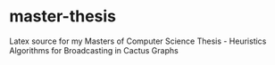 # master-thesis
Latex source for my Masters of Computer Science Thesis - Heuristics Algorithms for Broadcasting in Cactus Graphs

